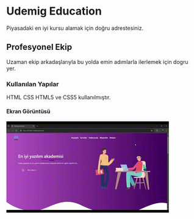 <h1> Udemig Education </h1>

Piyasadaki en iyi kursu alamak için doğru adrestesiniz.

<h2> Profesyonel Ekip </h2>

Uzaman ekip  arkadaşlarıyla bu yolda emin adımlarla ilerlemek için dogru yer.

<h3> Kullanılan Yapılar </h3>

HTML CSS HTML5 ve CSS5 kullanılmıştır.

<h4> Ekran Görüntüsü </h4>

![](udemig-education.gif)
